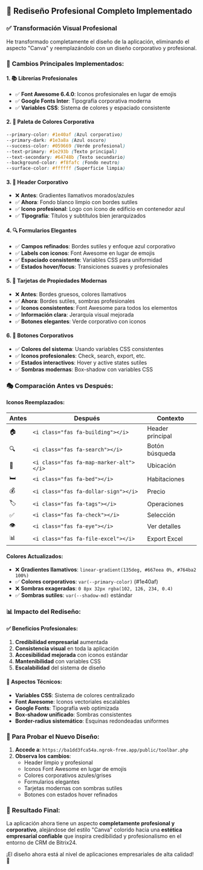 ## 🎨 Rediseño Profesional Completo Implementado

### ✅ **Transformación Visual Profesional**

He transformado completamente el diseño de la aplicación, eliminando el aspecto "Canva" y reemplazándolo con un diseño corporativo y profesional.

### 🎯 **Cambios Principales Implementados:**

#### **1. 📚 Librerías Profesionales**
- ✅ **Font Awesome 6.4.0**: Iconos profesionales en lugar de emojis
- ✅ **Google Fonts Inter**: Tipografía corporativa moderna
- ✅ **Variables CSS**: Sistema de colores y espaciado consistente

#### **2. 🎨 Paleta de Colores Corporativa**
```css
--primary-color: #1e40af (Azul corporativo)
--primary-dark: #1e3a8a (Azul oscuro)
--success-color: #059669 (Verde profesional)
--text-primary: #1e293b (Texto principal)
--text-secondary: #64748b (Texto secundario)
--background-color: #f8fafc (Fondo neutro)
--surface-color: #ffffff (Superficie limpia)
```

#### **3. 🏢 Header Corporativo**
- ❌ **Antes**: Gradientes llamativos morados/azules
- ✅ **Ahora**: Fondo blanco limpio con bordes sutiles
- ✅ **Icono profesional**: Logo con ícono de edificio en contenedor azul
- ✅ **Tipografía**: Títulos y subtítulos bien jerarquizados

#### **4. 🔍 Formularios Elegantes**
- ✅ **Campos refinados**: Bordes sutiles y enfoque azul corporativo
- ✅ **Labels con iconos**: Font Awesome en lugar de emojis
- ✅ **Espaciado consistente**: Variables CSS para uniformidad
- ✅ **Estados hover/focus**: Transiciones suaves y profesionales

#### **5. 📱 Tarjetas de Propiedades Modernas**
- ❌ **Antes**: Bordes gruesos, colores llamativos
- ✅ **Ahora**: Bordes sutiles, sombras profesionales
- ✅ **Iconos consistentes**: Font Awesome para todos los elementos
- ✅ **Información clara**: Jerarquía visual mejorada
- ✅ **Botones elegantes**: Verde corporativo con iconos

#### **6. 🔘 Botones Corporativos**
- ✅ **Colores del sistema**: Usando variables CSS consistentes
- ✅ **Iconos profesionales**: Check, search, export, etc.
- ✅ **Estados interactivos**: Hover y active states sutiles
- ✅ **Sombras modernas**: Box-shadow con variables CSS

### 🎭 **Comparación Antes vs Después:**

#### **Iconos Reemplazados:**
| Antes | Después | Contexto |
|-------|---------|----------|
| 🏠 | `<i class="fas fa-building"></i>` | Header principal |
| 🔍 | `<i class="fas fa-search"></i>` | Botón búsqueda |
| 📍 | `<i class="fas fa-map-marker-alt"></i>` | Ubicación |
| 🛏️ | `<i class="fas fa-bed"></i>` | Habitaciones |
| 💰 | `<i class="fas fa-dollar-sign"></i>` | Precio |
| 🏷️ | `<i class="fas fa-tags"></i>` | Operaciones |
| ✅ | `<i class="fas fa-check"></i>` | Selección |
| 👁️ | `<i class="fas fa-eye"></i>` | Ver detalles |
| 📊 | `<i class="fas fa-file-excel"></i>` | Export Excel |

#### **Colores Actualizados:**
- ❌ **Gradientes llamativos**: `linear-gradient(135deg, #667eea 0%, #764ba2 100%)`
- ✅ **Colores corporativos**: `var(--primary-color)` (#1e40af)
- ❌ **Sombras exageradas**: `0 8px 32px rgba(102, 126, 234, 0.4)`
- ✅ **Sombras sutiles**: `var(--shadow-md)` estándar

### 📊 **Impacto del Rediseño:**

#### **✅ Beneficios Profesionales:**
1. **Credibilidad empresarial** aumentada
2. **Consistencia visual** en toda la aplicación
3. **Accesibilidad mejorada** con iconos estándar
4. **Mantenibilidad** con variables CSS
5. **Escalabilidad** del sistema de diseño

#### **🎯 Aspectos Técnicos:**
- **Variables CSS**: Sistema de colores centralizado
- **Font Awesome**: Iconos vectoriales escalables
- **Google Fonts**: Tipografía web optimizada
- **Box-shadow unificado**: Sombras consistentes
- **Border-radius sistemático**: Esquinas redondeadas uniformes

### 🚀 **Para Probar el Nuevo Diseño:**

1. **Accede a**: `https://ba1dd3fca54a.ngrok-free.app/public/toolbar.php`
2. **Observa los cambios**:
   - Header limpio y profesional
   - Iconos Font Awesome en lugar de emojis
   - Colores corporativos azules/grises
   - Formularios elegantes
   - Tarjetas modernas con sombras sutiles
   - Botones con estados hover refinados

### 💼 **Resultado Final:**

La aplicación ahora tiene un aspecto **completamente profesional y corporativo**, alejándose del estilo "Canva" colorido hacia una **estética empresarial confiable** que inspira credibilidad y profesionalismo en el entorno de CRM de Bitrix24.

¡El diseño ahora está al nivel de aplicaciones empresariales de alta calidad! 🎉
